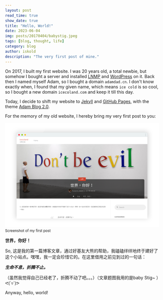 ```yaml
---
layout: post
read_time: true
show_date: true
title: "Hello, World!"
date: 2023-06-04
img: posts/20170404/babystig.jpeg
tags: [blog, thought, life]
category: blog
author: iskold
description: "The very first post of mine."
---
```

On 2017, I built my first website. I was 20 years old, a total newbie, but somehow I bought a server and installed [LNMP](https://lnmp.org/) and [WordPress](https://wordpress.com/) on it. Back then I named myself Adam, so I bought a domain `adamdad.cn`. I don't know exactly when, I found that my given name, which means `ice cold` is so cool, so I bought a new domain `icecoland.com` and keep it till this day. 

Today, I decide to shift my website to [Jekyll](https://jekyllrb.com/) and [GitHub Pages](https://pages.github.com/), with the theme [Adam Blog 2.0](https://github.com/the-mvm/the-mvm.github.io). 

For the memory of my old website, I hereby bring my very first post to you:

<img src="./assets/img/posts/20170404/icecoland-hello-world.png" alt="Screenshot"/><small>Screenshot of my first post</small>

**世界，你好！**

So, 这是我的第一篇博客文章，通过好基友大熊的帮助，我磕磕绊绊地终于建好了这个小站点。嘿嘿，我一定会珍惜它的。在这里借用之前见到过的一句话：

***生命不息，折腾不止。***

（虽然我觉得自己已经老了，折腾不动了吧。。。）（文章题图我用的是baby Stig~ ）ᕙ(`▿´)ᕗ

Anyway, hello, world!
